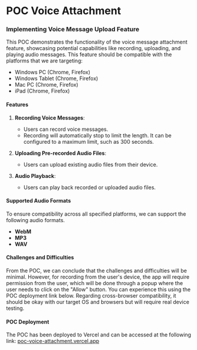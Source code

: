 # POC Voice Attachment

### Implementing Voice Message Upload Feature

This POC demonstrates the functionality of the voice message attachment feature, showcasing potential capabilities like recording, uploading, and playing audio messages. This feature should be compatible with the platforms that we are targeting:

- Windows PC (Chrome, Firefox)
- Windows Tablet (Chrome, Firefox)
- Mac PC (Chrome, Firefox)
- iPad (Chrome, Firefox)

#### Features

1. **Recording Voice Messages**:

   - Users can record voice messages.
   - Recording will automatically stop to limit the length. It can be configured to a maximum limit, such as 300 seconds.

2. **Uploading Pre-recorded Audio Files**:

   - Users can upload existing audio files from their device.

3. **Audio Playback**:

   - Users can play back recorded or uploaded audio files.

#### Supported Audio Formats

To ensure compatibility across all specified platforms, we can support the following audio formats.

- **WebM**
- **MP3**
- **WAV**

#### Challenges and Difficulties

From the POC, we can conclude that the challenges and difficulties will be minimal. However, for recording from the user's device, the app will require permission from the user, which will be done through a popup where the user needs to click on the "Allow" button. You can experience this using the POC deployment link below. Regarding cross-browser compatibility, it should be okay with our target OS and browsers but will require real device testing.

#### POC Deployment

The POC has been deployed to Vercel and can be accessed at the following link: [poc-voice-attachment.vercel.app](https://poc-voice-attachment.vercel.app/)
